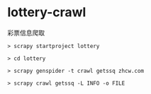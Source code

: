 # lottery-crawl
彩票信息爬取

```
> scrapy startproject lottery

> cd lottery

> scrapy genspider -t crawl getssq zhcw.com

> scrapy crawl getssq -L INFO -o FILE
```
